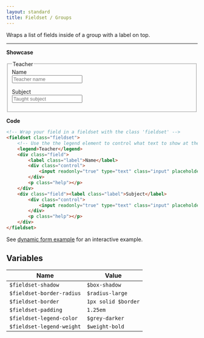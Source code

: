 ```yaml
---
layout: standard
title: Fieldset / Groups
---
```


Wraps a list of fields inside of a group with a label on top.

---

<p>
<div class="has-text-centered">

**Showcase**

</div>
</p>

<!-- Wrap your field in a fieldset with the class 'fieldset' -->
<fieldset class="fieldset">
    <!-- Use the the legend element to control what text to show at the top of the group -->
    <legend>Teacher</legend>
    <div class="field"><label class="label">Name</label>
        <div class="control"><input readonly="true" type="text" class="input" placeholder="Teacher name" value=""></div>
        <p class="help"></p>
    </div>
    <div class="field"><label class="label">Subject</label>
        <div class="control"><input readonly="true" type="text" class="input" placeholder="Taught subject" value=""></div>
        <p class="help"></p>
    </div>
</fieldset>

<p>
<div class="has-text-centered">

**Code**

</div>
</p>


```html
<!-- Wrap your field in a fieldset with the class 'fieldset' -->
<fieldset class="fieldset">
    <!-- Use the the legend element to control what text to show at the top of the group -->
    <legend>Teacher</legend>
    <div class="field">
        <label class="label">Name</label>
        <div class="control">
            <input readonly="true" type="text" class="input" placeholder="Teacher name" value="">
        </div>
        <p class="help"></p>
    </div>
    <div class="field"><label class="label">Subject</label>
        <div class="control">
            <input readonly="true" type="text" class="input" placeholder="Taught subject" value="">
        </div>
        <p class="help"></p>
    </div>
</fieldset>
```


See [dynamic form example](/Fable.Form/examples/index.html#dynamic-form) for an interactive example.

## Variables

<table class="table is-striped">
    <thead>
        <tr>
            <th>Name</th>
            <th>Value</th>
        </tr>
    </thead>
    <tbody>
        <tr>
            <td><code>$fieldset-shadow</code></td>
            <td><code>$box-shadow</code></td>
        </tr>
        <tr>
            <td><code>$fieldset-border-radius</code></td>
            <td><code>$radius-large</code></td>
        </tr>
        <tr>
            <td><code>$fieldset-border</code></td>
            <td><code>1px solid $border</code></td>
        </tr>
        <tr>
            <td><code>$fieldset-padding</code></td>
            <td><code>1.25em</code></td>
        </tr>
        <tr>
            <td><code>$fieldset-legend-color</code></td>
            <td><code>$grey-darker</code></td>
        </tr>
        <tr>
            <td><code>$fieldset-legend-weight</code></td>
            <td><code>$weight-bold</code></td>
        </tr>
    </tbody>
</table>
